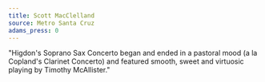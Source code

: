 ```yaml
---
title: Scott MacClelland
source: Metro Santa Cruz
adams_press: 0
---
```

"Higdon's Soprano Sax Concerto began and ended in a pastoral mood (a la Copland's Clarinet Concerto) and featured smooth, sweet and virtuosic playing by Timothy McAllister."